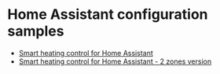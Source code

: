 # Home Assistant configuration samples

- [Smart heating control for Home Assistant](https://github.com/nagyrobi/home-assistant-configuration-examples/tree/main/heating)
- [Smart heating control for Home Assistant - 2 zones version](https://github.com/nagyrobi/home-assistant-configuration-examples/tree/main/heating_2_zones)
